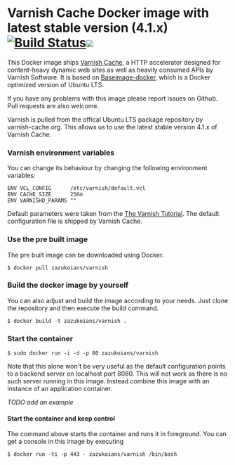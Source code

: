 # Varnish Cache Docker image with latest stable version (4.1.x) [![Build Status](https://travis-ci.org/zazukoians/docker-varnish.svg)](https://travis-ci.org/zazukoians/docker-varnish)[![](https://imagelayers.io/badge/zazukoians/varnish:latest.svg)](https://imagelayers.io/?images=zazukoians/varnish:latest 'Get your own badge on imagelayers.io')

This Docker image ships [Varnish Cache](https://www.varnish-cache.org/), a HTTP accelerator designed for content-heavy dynamic web sites as well as heavily consumed APIs by Varnish Software. It is based on [Baseimage-docker](https://github.com/phusion/baseimage-docker), which is a Docker optimized version of Ubuntu LTS.

If you have any problems with this image please report issues on Github. Pull requests are also welcome.

Varnish is pulled from the offical Ubuntu LTS package repository by varnish-cache.org. This allows us to use the latest stable version 4.1.x of Varnish Cache.

### Varnish environment variables

You can change its behaviour by changing the following environment variables:

    ENV VCL_CONFIG      /etc/varnish/default.vcl
    ENV CACHE_SIZE      256m
    ENV VARNISHD_PARAMS ""

Default parameters were taken from the [The Varnish Tutorial](https://www.varnish-cache.org/docs/4.1/index.html). The default configuration file is shipped by Varnish Cache.

### Use the pre built image

The pre built image can be downloaded using Docker.

    $ docker pull zazukoians/varnish


### Build the docker image by yourself

You can also adjust and build the image according to your needs. Just clone the repository and then execute the build command.

    $ docker build -t zazukoians/varnish .


### Start the container

    $ sudo docker run -i -d -p 80 zazukoians/varnish

Note that this alone won't be very useful as the default configuration points to a backend server on localhost port 8080. This will not work as there is no such server running in this image. Instead combine this image with an instance of an application container.

_TODO add an example_

#### Start the container and keep control
The command above starts the container and runs it in foreground. You can get a console in this image by executing

    $ docker run -ti -p 443 - zazukoians/varnish /bin/bash

